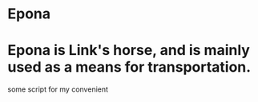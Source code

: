 Epona
=============================
Epona is Link's horse, and is mainly used as a means for transportation.
=============================

some script for my convenient